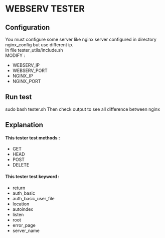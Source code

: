 # WEBSERV TESTER
## Configuration
You must configure some server like nginx server configured in directory nginx_config but use different ip.  
In file tester_utils/include.sh  
MODIFY : 
  - WEBSERV_IP
  - WEBSERV_PORT
  - NGINX_IP
  - NGINX_PORT
## Run test
sudo bash tester.sh
Then check output to see all difference between nginx
## Explanation
#### This tester test methods :
  - GET
  - HEAD
  - POST
  - DELETE  
#### This tester test keyword : 
  - return
  - auth_basic
  - auth_basic_user_file
  - location
  - autoindex
  - listen
  - root
  - error_page
  - server_name
